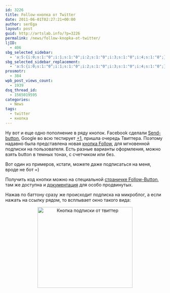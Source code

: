 ```yaml
---
id: 3226
title: Follow-кнопка от Twitter
date: 2011-06-01T02:27:21+00:00
author: serEga
layout: post
guid: http://artslab.info/?p=3226
permalink: /news/follow-knopka-ot-twitter/
ljID:
  - 406
sbg_selected_sidebar:
  - 'a:5:{i:0;s:1:"0";i:1;s:1:"0";i:2;s:1:"0";i:3;s:1:"0";i:4;s:1:"0";}'
sbg_selected_sidebar_replacement:
  - 'a:5:{i:0;s:1:"0";i:1;s:1:"0";i:2;s:1:"0";i:3;s:1:"0";i:4;s:1:"0";}'
prosmotr:
  - 384
wpb_post_views_count:
  - 1939
dsq_thread_id:
  - 1565019595
categories:
  - News
tags:
  - twitter
  - кнопка
---
```

Ну вот и еще одно пополнение в ряду кнопок. Facebook сделали [Send-button](http://artslab.info/news/facebook-knopka-send/), Google во всю тестирует [+1](http://artslab.info/news/u-google-poyavilas-svoya-knopka-like-it-1/), пришла очередь Твиттера. Поэтому надавно была представлена новая [кнопка Follow](http://dev.twitter.com/pages/follow_button), для мгновенной подписки на пользователя. Есть разные варианты оформления, можно взять button в темных тонах, с счетчиком или без.

Вот один из примеров, кстати, можете даже подписаться на меня, вроде не бот =)

<center>
</center>

Получить код кнопки можно на специальной [страничке Follow-Button](http://twitter.com/about/resources/followbutton), там же доступна и [документация](http://dev.twitter.com/pages/follow_button) для особо продвинутых.

Нажав по баттону сразу же происходит подписка на микроблог, а если нажать на ссылку рядом, то всплывает окно такого вида:

<center>
  <a href="http://googledrive.com/host/0B9lHVSSSdxdxd0hjdUdmRzY3Tjg/twiplee.jpg"><img src="http://googledrive.com/host/0B9lHVSSSdxdxd0hjdUdmRzY3Tjg/twiplee-300x255.jpg" alt="Кнопка подписки от твиттер" title="twiplee" width="300" height="255" class="alignnone size-medium wp-image-3241" /></a>
</center>